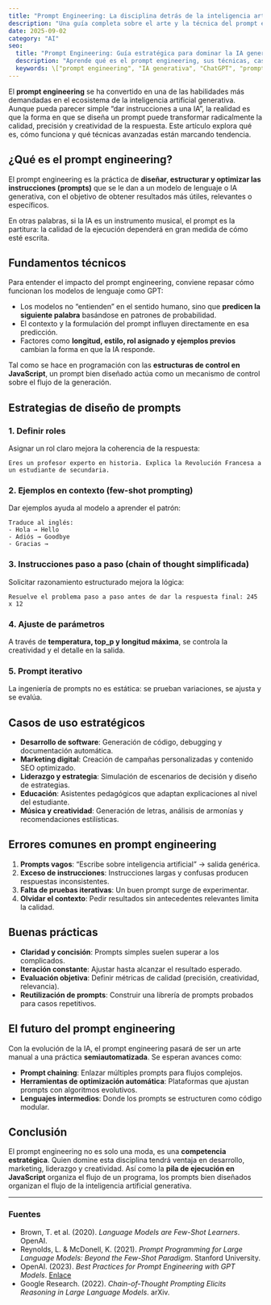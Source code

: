 ```yaml
---
title: "Prompt Engineering: La disciplina detrás de la inteligencia artificial generativa"
description: "Una guía completa sobre el arte y la técnica del prompt engineering: qué es, cómo funciona y cómo aplicarlo estratégicamente en IA generativa."
date: 2025-09-02
category: "AI"
seo:
  title: "Prompt Engineering: Guía estratégica para dominar la IA generativa"
  description: "Aprende qué es el prompt engineering, sus técnicas, casos de uso y mejores prácticas para obtener resultados precisos con modelos de IA como ChatGPT."
  keywords: \["prompt engineering", "IA generativa", "ChatGPT", "prompts", "ingeniería de prompts", "técnicas de prompts"]
---
```


El **prompt engineering** se ha convertido en una de las habilidades más demandadas en el ecosistema de la inteligencia artificial generativa. Aunque pueda parecer simple “dar instrucciones a una IA”, la realidad es que la forma en que se diseña un prompt puede transformar radicalmente la calidad, precisión y creatividad de la respuesta. Este artículo explora qué es, cómo funciona y qué técnicas avanzadas están marcando tendencia.

## ¿Qué es el prompt engineering?

El prompt engineering es la práctica de **diseñar, estructurar y optimizar las instrucciones (prompts)** que se le dan a un modelo de lenguaje o IA generativa, con el objetivo de obtener resultados más útiles, relevantes o específicos.

En otras palabras, si la IA es un instrumento musical, el prompt es la partitura: la calidad de la ejecución dependerá en gran medida de cómo esté escrita.

## Fundamentos técnicos

Para entender el impacto del prompt engineering, conviene repasar cómo funcionan los modelos de lenguaje como GPT:

* Los modelos no “entienden” en el sentido humano, sino que **predicen la siguiente palabra** basándose en patrones de probabilidad.
* El contexto y la formulación del prompt influyen directamente en esa predicción.
* Factores como **longitud, estilo, rol asignado y ejemplos previos** cambian la forma en que la IA responde.

Tal como se hace en programación con las **estructuras de control en JavaScript**, un prompt bien diseñado actúa como un mecanismo de control sobre el flujo de la generación.

## Estrategias de diseño de prompts

### 1. Definir roles

Asignar un rol claro mejora la coherencia de la respuesta:

```text
Eres un profesor experto en historia. Explica la Revolución Francesa a un estudiante de secundaria.
```

### 2. Ejemplos en contexto (few-shot prompting)

Dar ejemplos ayuda al modelo a aprender el patrón:

```text
Traduce al inglés:
- Hola → Hello
- Adiós → Goodbye
- Gracias →
```

### 3. Instrucciones paso a paso (chain of thought simplificada)

Solicitar razonamiento estructurado mejora la lógica:

```text
Resuelve el problema paso a paso antes de dar la respuesta final: 245 x 12
```

### 4. Ajuste de parámetros

A través de **temperatura, top\_p y longitud máxima**, se controla la creatividad y el detalle en la salida.

### 5. Prompt iterativo

La ingeniería de prompts no es estática: se prueban variaciones, se ajusta y se evalúa.

## Casos de uso estratégicos

* **Desarrollo de software**: Generación de código, debugging y documentación automática.
* **Marketing digital**: Creación de campañas personalizadas y contenido SEO optimizado.
* **Liderazgo y estrategia**: Simulación de escenarios de decisión y diseño de estrategias.
* **Educación**: Asistentes pedagógicos que adaptan explicaciones al nivel del estudiante.
* **Música y creatividad**: Generación de letras, análisis de armonías y recomendaciones estilísticas.

## Errores comunes en prompt engineering

1. **Prompts vagos**: “Escribe sobre inteligencia artificial” → salida genérica.
2. **Exceso de instrucciones**: Instrucciones largas y confusas producen respuestas inconsistentes.
3. **Falta de pruebas iterativas**: Un buen prompt surge de experimentar.
4. **Olvidar el contexto**: Pedir resultados sin antecedentes relevantes limita la calidad.

## Buenas prácticas

* **Claridad y concisión**: Prompts simples suelen superar a los complicados.
* **Iteración constante**: Ajustar hasta alcanzar el resultado esperado.
* **Evaluación objetiva**: Definir métricas de calidad (precisión, creatividad, relevancia).
* **Reutilización de prompts**: Construir una librería de prompts probados para casos repetitivos.

## El futuro del prompt engineering

Con la evolución de la IA, el prompt engineering pasará de ser un arte manual a una práctica **semiautomatizada**. Se esperan avances como:

* **Prompt chaining**: Enlazar múltiples prompts para flujos complejos.
* **Herramientas de optimización automática**: Plataformas que ajustan prompts con algoritmos evolutivos.
* **Lenguajes intermedios**: Donde los prompts se estructuren como código modular.

## Conclusión

El prompt engineering no es solo una moda, es una **competencia estratégica**. Quien domine esta disciplina tendrá ventaja en desarrollo, marketing, liderazgo y creatividad. Así como la **pila de ejecución en JavaScript** organiza el flujo de un programa, los prompts bien diseñados organizan el flujo de la inteligencia artificial generativa.

---

### Fuentes

* Brown, T. et al. (2020). *Language Models are Few-Shot Learners*. OpenAI.
* Reynolds, L. & McDonell, K. (2021). *Prompt Programming for Large Language Models: Beyond the Few-Shot Paradigm*. Stanford University.
* OpenAI. (2023). *Best Practices for Prompt Engineering with GPT Models*. [Enlace](https://platform.openai.com/docs/guides/prompt-engineering)
* Google Research. (2022). *Chain-of-Thought Prompting Elicits Reasoning in Large Language Models*. arXiv.
